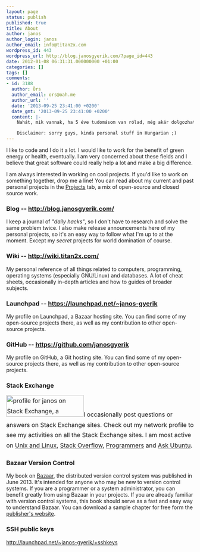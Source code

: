 ```yaml
---
layout: page
status: publish
published: true
title: About
author: janos
author_login: janos
author_email: info@titan2x.com
wordpress_id: 443
wordpress_url: http://blog.janosgyerik.com/?page_id=443
date: 2012-01-08 06:31:31.000000000 +01:00
categories: []
tags: []
comments:
- id: 3188
  author: Örs
  author_email: ors@oah.me
  author_url: ''
  date: '2013-09-25 23:41:00 +0200'
  date_gmt: '2013-09-25 23:41:00 +0200'
  content: |-
    Nahát, mik vannak, ha 5 éve tudomásom van rólad, még akár dolgozhatunk volna is együtt, persze eztán sem kizárt... ;) (Örs)

    Disclaimer: sorry guys, kinda personal stuff in Hungarian ;)
---
```

I like to code and I do it a lot. I would like to work for the benefit of green energy or health, eventually. I am very concerned about these fields and I believe that great software could really help a lot and make a big difference.

I am always interested in working on cool projects. If you'd like to work on something together, drop me a line! You can read about my current and past personal projects in the <a href="/projects">Projects</a> tab, a mix of open-source and closed source work.
<h3>Blog -- <a href="http://blog.janosgyerik.com/">http://blog.janosgyerik.com/</a></h3>
I keep a journal of <em>"daily hacks"</em>, so I don't have to research and solve the same problem twice. I also make release announcements here of my personal projects, so it's an easy way to follow what I'm up to at the moment. Except my <em>secret</em> projects for world domination of course.
<h3>Wiki -- <a href="http://wiki.titan2x.com/">http://wiki.titan2x.com/</a></h3>
My personal reference of all things related to computers, programming, operating systems (especially GNU/Linux) and databases. A lot of cheat sheets, occasionally in-depth articles and how to guides of broader subjects.
<h3>Launchpad -- <a href="https://launchpad.net/~janos-gyerik">https://launchpad.net/~janos-gyerik</a></h3>
My profile on Launchpad, a Bazaar hosting site. You can find some of my open-source projects there, as well as my contribution to other open-source projects.
<h3>GitHub -- <a href="https://github.com/janosgyerik">https://github.com/janosgyerik</a></h3>
My profile on GitHub, a Git hosting site. You can find some of my open-source projects there, as well as my contribution to other open-source projects.
<h3>Stack Exchange</h3>
<span style="line-height: 1.714285714; font-size: 1rem;"><a href="http://stackexchange.com/users/322516"><img class="alignright" title="profile for janos on Stack Exchange, a network of free, community-driven Q&amp;A sites" alt="profile for janos on Stack Exchange, a network of free, community-driven Q&amp;A sites" src="http://stackexchange.com/users/flair/322516.png" width="208" height="58" /></a>I occasionally post questions or answers on Stack Exchange sites. Check out my network profile to see my activities on all the Stack Exchange sites. I am most active on </span><a style="line-height: 1.714285714; font-size: 1rem;" href="http://unix.stackexchange.com/users/17433/janos">Unix and Linux</a><span style="line-height: 1.714285714; font-size: 1rem;">, <a href="http://stackoverflow.com/users/641955/janos">Stack Overflow</a>, </span><a style="line-height: 1.714285714; font-size: 1rem;" href="http://programmers.stackexchange.com/users/52610/janos">Programmers</a><span style="line-height: 1.714285714; font-size: 1rem;"> </span><span style="line-height: 1.714285714; font-size: 1rem;">and </span><a style="line-height: 1.714285714; font-size: 1rem;" href="http://askubuntu.com/users/23972/janos">Ask Ubuntu</a><span style="line-height: 1.714285714; font-size: 1rem;">.</span>
<h3>Bazaar Version Control</h3>
My book on <a href="http://bazaar.canonical.com/">Bazaar</a>, the distributed version control system was published in June 2013. It's intended for anyone who may be new to version control systems. If you are a programmer or a system administrator, you can benefit greatly from using Bazaar in your projects. If you are already familiar with version control systems, this book should serve as a fast and easy way to understand Bazaar. You can download a sample chapter for free form the <a href="http://www.packtpub.com/bazaar-version-control/book">publisher's website</a>.
<h3>SSH public keys</h3>
<div><a href="http://launchpad.net/~janos-gyerik/+sshkeys">http://launchpad.net/~janos-gyerik/+sshkeys</a></div>
&nbsp;
